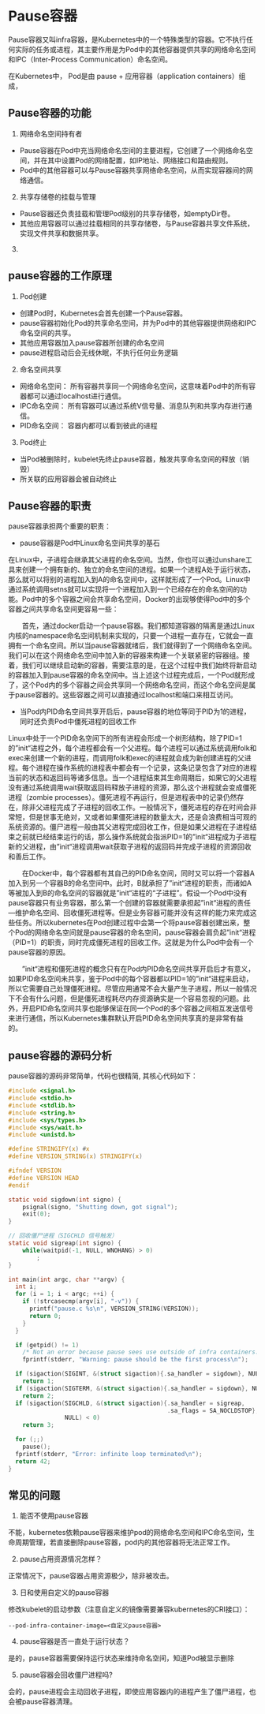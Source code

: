 # Pause容器

Pause容器又叫infra容器，是Kubernetes中的一个特殊类型的容器。它不执行任何实际的任务或进程，其主要作用是为Pod中的其他容器提供共享的网络命名空间和IPC（Inter-Process Communication）命名空间。

在Kubernetes中， Pod是由 pause + 应用容器（application containers）组成， 

## Pause容器的功能

1. 网络命名空间持有者

+ Pause容器在Pod中充当网络命名空间的主要进程，它创建了一个网络命名空间，并在其中设置Pod的网络配置，如IP地址、网络接口和路由规则。
+ Pod中的其他容器可以与Pause容器共享网络命名空间，从而实现容器间的网络通信。

2. 共享存储卷的挂载与管理

+ Pause容器还负责挂载和管理Pod级别的共享存储卷，如emptyDir卷。
+ 其他应用容器可以通过挂载相同的共享存储卷，与Pause容器共享文件系统，实现文件共享和数据共享。

3. 


## pause容器的工作原理

1. Pod创建

+ 创建Pod时，Kubernetes会首先创建一个Pause容器。
+ pause容器初始化Pod的共享命名空间，并为Pod中的其他容器提供网络和IPC命名空间的共享。
+ 其他应用容器加入pause容器所创建的命名空间
+ pause进程启动后会无线休眠，不执行任何业务逻辑

2. 命名空间共享

+ 网络命名空间： 所有容器共享同一个网络命名空间，这意味着Pod中的所有容器都可以通过localhost进行通信。
+ IPC命名空间： 所有容器可以通过系统V信号量、消息队列和共享内存进行通信。
+ PID命名空间： 容器内都可以看到彼此的进程

3. Pod终止

+ 当Pod被删除时，kubelet先终止pause容器，触发共享命名空间的释放（销毁）
+ 所关联的应用容器会被自动终止

## Pause容器的职责

pause容器承担两个重要的职责：

+ pause容器是Pod中Linux命名空间共享的基石

在Linux中，子进程会继承其父进程的命名空间。当然，你也可以通过unshare工具来创建一个拥有新的、独立的命名空间的进程。如果一个进程A处于运行状态，那么就可以将别的进程加入到A的命名空间中，这样就形成了一个Pod。Linux中通过系统调用setns就可以实现将一个进程加入到一个已经存在的命名空间的功能。Pod中的多个容器之间会共享命名空间，Docker的出现够使得Pod中的多个容器之间共享命名空间更容易一些：

  首先，通过docker启动一个pause容器。我们都知道容器的隔离是通过Linux内核的namespace命名空间机制来实现的，只要一个进程一直存在，它就会一直拥有一个命名空间。所以当pause容器就绪后，我们就得到了一个网络命名空间。我们可以在这个网络命名空间中加入新的容器来构建一个关联紧密的容器组。接着，我们可以继续启动新的容器，需要注意的是，在这个过程中我们始终将新启动的容器加入到pause容器的命名空间中。当上述这个过程完成后，一个Pod就形成了，这个Pod内的多个容器之间会共享同一个网络命名空间，而这个命名空间是属于pause容器的。这些容器之间可以直接通过localhost和端口来相互访问。

+ 当Pod内PID命名空间共享开启后，pause容器的地位等同于PID为1的进程，同时还负责Pod中僵死进程的回收工作

Linux中处于一个PID命名空间下的所有进程会形成一个树形结构，除了PID=1的”init“进程之外，每个进程都会有一个父进程。每个进程可以通过系统调用folk和exec来创建一个新的进程，而调用folk和exec的进程就会成为新创建进程的父进程。每个进程在操作系统的进程表中都会有一个记录，这条记录包含了对应的进程当前的状态和返回码等诸多信息。当一个进程结束其生命周期后，如果它的父进程没有通过系统调用wait获取返回码释放子进程的资源，那么这个进程就会变成僵死进程（zombie processes）。僵死进程不再运行，但是进程表中的记录仍然存在，除非父进程完成了子进程的回收工作。一般情况下，僵死进程的存在时间会非常短，但是世事无绝对，又或者如果僵死进程的数量太大，还是会浪费相当可观的系统资源的。僵尸进程一般由其父进程完成回收工作，但是如果父进程在子进程结束之前就已经结束运行的话，那么操作系统就会指派PID=1的”init“进程成为子进程新的父进程，由”init“进程调用wait获取子进程的返回码并完成子进程的资源回收和善后工作。

  在Docker中，每个容器都有其自己的PID命名空间，同时又可以将一个容器A加入到另一个容器B的命名空间中。此时，B就承担了”init“进程的职责，而诸如A等被加入到B的命名空间的容器就是”init“进程的“子进程”。假设一个Pod中没有pause容器只有业务容器，那么第一个创建的容器就需要承担起”init“进程的责任—维护命名空间、回收僵死进程等。但是业务容器可能并没有这样的能力来完成这些任务。所以kubernetes在Pod创建过程中会第一个将pause容器创建出来，整个Pod的网络命名空间就是pause容器的命名空间，pause容器会肩负起”init“进程（PID=1）的职责，同时完成僵死进程的回收工作。这就是为什么Pod中会有一个pause容器的原因。

  ”init“进程和僵死进程的概念只有在Pod内PID命名空间共享开启后才有意义，如果PID命名空间未共享，鉴于Pod中的每个容器都以PID=1的”init“进程来启动，所以它需要自己处理僵死进程。尽管应用通常不会大量产生子进程，所以一般情况下不会有什么问题，但是僵死进程耗尽内存资源确实是一个容易忽视的问题。此外，开启PID命名空间共享也能够保证在同一个Pod的多个容器之间相互发送信号来进行通信，所以Kubernetes集群默认开启PID命名空间共享真的是非常有益的。


## pause容器的源码分析

pause容器的源码非常简单，代码也很精简, 其核心代码如下：

```c
#include <signal.h>
#include <stdio.h>
#include <stdlib.h>
#include <string.h>
#include <sys/types.h>
#include <sys/wait.h>
#include <unistd.h>

#define STRINGIFY(x) #x
#define VERSION_STRING(x) STRINGIFY(x)

#ifndef VERSION
#define VERSION HEAD
#endif

static void sigdown(int signo) {
    psignal(signo, "Shutting down, got signal");
    exit(0);
}

// 回收僵尸进程（SIGCHLD 信号触发）
static void sigreap(int signo) {
    while(waitpid(-1, NULL, WNOHANG) > 0)
        ;
}

int main(int argc, char **argv) {
  int i;
  for (i = 1; i < argc; ++i) {
    if (!strcasecmp(argv[i], "-v")) {
      printf("pause.c %s\n", VERSION_STRING(VERSION));
      return 0;
    }
  }

  if (getpid() != 1)
    /* Not an error because pause sees use outside of infra containers. */
    fprintf(stderr, "Warning: pause should be the first process\n");

  if (sigaction(SIGINT, &(struct sigaction){.sa_handler = sigdown}, NULL) < 0)
    return 1;
  if (sigaction(SIGTERM, &(struct sigaction){.sa_handler = sigdown}, NULL) < 0)
    return 2;
  if (sigaction(SIGCHLD, &(struct sigaction){.sa_handler = sigreap,
                                             .sa_flags = SA_NOCLDSTOP},
                NULL) < 0)
    return 3;

  for (;;)
    pause();
  fprintf(stderr, "Error: infinite loop terminated\n");
  return 42;
}
```

## 常见的问题

1. 能否不使用pause容器

不能，kubernetes依赖pause容器来维护pod的网络命名空间和IPC命名空间，生命周期管理，若直接删除pause容器，pod内的其他容器将无法正常工作。

2. pause占用资源情况怎样？

正常情况下，pause容器占用资源极少，除非被攻击。

3. 日和使用自定义的pause容器

修改kubelet的启动参数（注意自定义的镜像需要兼容kubernetes的CRI接口）： 
```
--pod-infra-container-image=<自定义pause容器>
```

4. pause容器是否一直处于运行状态？

是的，pause容器需要保持运行状态来维持命名空间，知道Pod被显示删除

5. pause容器会回收僵尸进程吗?

会的，pause进程会主动回收子进程，即使应用容器内的进程产生了僵尸进程，也会被pause容器清理。